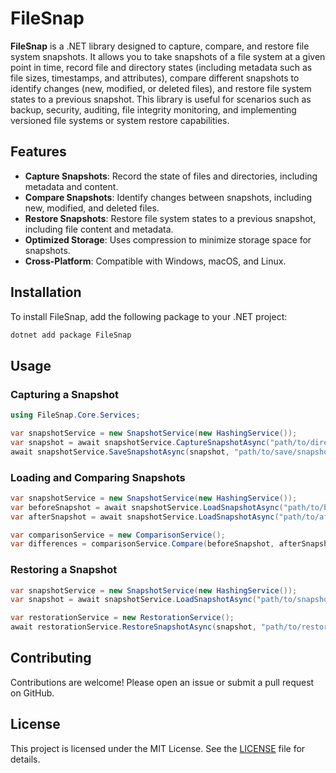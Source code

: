 # FileSnap

**FileSnap** is a .NET library designed to capture, compare, and restore file system snapshots. It allows you to take snapshots of a file system at a given point in time, record file and directory states (including metadata such as file sizes, timestamps, and attributes), compare different snapshots to identify changes (new, modified, or deleted files), and restore file system states to a previous snapshot. This library is useful for scenarios such as backup, security, auditing, file integrity monitoring, and implementing versioned file systems or system restore capabilities.

## Features

- **Capture Snapshots**: Record the state of files and directories, including metadata and content.
- **Compare Snapshots**: Identify changes between snapshots, including new, modified, and deleted files.
- **Restore Snapshots**: Restore file system states to a previous snapshot, including file content and metadata.
- **Optimized Storage**: Uses compression to minimize storage space for snapshots.
- **Cross-Platform**: Compatible with Windows, macOS, and Linux.

## Installation

To install FileSnap, add the following package to your .NET project:

```bash
dotnet add package FileSnap
```

## Usage

### Capturing a Snapshot

```csharp
using FileSnap.Core.Services;

var snapshotService = new SnapshotService(new HashingService());
var snapshot = await snapshotService.CaptureSnapshotAsync("path/to/directory");
await snapshotService.SaveSnapshotAsync(snapshot, "path/to/save/snapshot.fsnap");
```

### Loading and Comparing Snapshots

```csharp
var snapshotService = new SnapshotService(new HashingService());
var beforeSnapshot = await snapshotService.LoadSnapshotAsync("path/to/before/snapshot.fsnap");
var afterSnapshot = await snapshotService.LoadSnapshotAsync("path/to/after/snapshot.fsnap");

var comparisonService = new ComparisonService();
var differences = comparisonService.Compare(beforeSnapshot, afterSnapshot);
```

### Restoring a Snapshot

```csharp
var snapshotService = new SnapshotService(new HashingService());
var snapshot = await snapshotService.LoadSnapshotAsync("path/to/snapshot.fsnap");

var restorationService = new RestorationService();
await restorationService.RestoreSnapshotAsync(snapshot, "path/to/restore/directory");
```

## Contributing

Contributions are welcome! Please open an issue or submit a pull request on GitHub.

## License

This project is licensed under the MIT License. See the [LICENSE](https://github.com/willibrandon/FileSnap/blob/main/LICENSE.txt) file for details.
